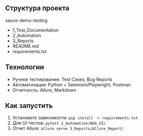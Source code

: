 ## Структура проекта

sauce-demo-testing
- 1_Test_Documentation
- 2_Automation
- 3_Reports
- README.md
- requirements.txt


## Технологии
- Ручное тестирование: Test Cases, Bug Reports
- Автоматизация: Python + Selenium/Playwright, Postman
- Отчетность: Allure, Markdown

## Как запустить
1. Установите зависимости: `pip install -r requirements.txt`
2. Для UI-тестов: `pytest 2_Automation/Web_UI/`
3. Отчет Allure: `allure serve 3_Reports/Allure_Report/`

